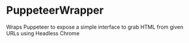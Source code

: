 # PuppeteerWrapper
Wraps Puppeteer to expose a simple interface to grab HTML from given URLs using Headless Chrome
